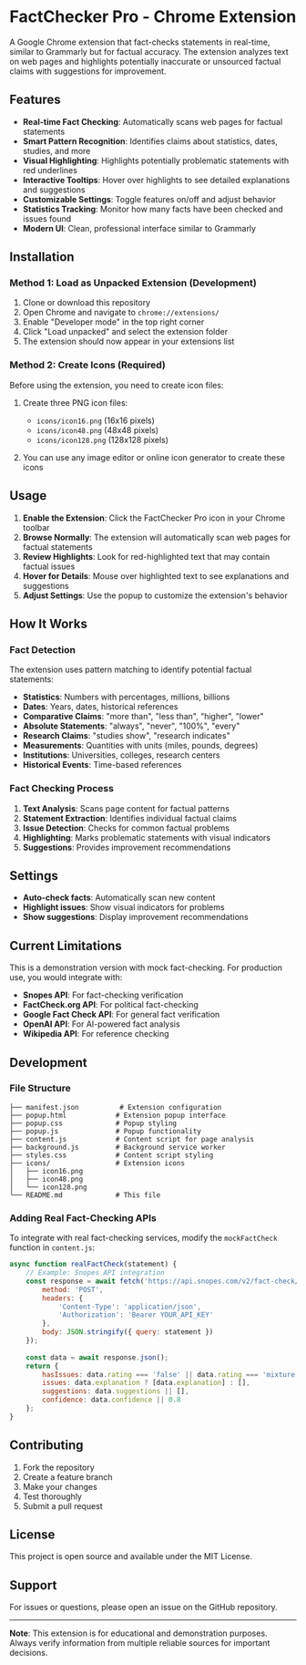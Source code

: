 # FactChecker Pro - Chrome Extension

A Google Chrome extension that fact-checks statements in real-time, similar to Grammarly but for factual accuracy. The extension analyzes text on web pages and highlights potentially inaccurate or unsourced factual claims with suggestions for improvement.

## Features

- **Real-time Fact Checking**: Automatically scans web pages for factual statements
- **Smart Pattern Recognition**: Identifies claims about statistics, dates, studies, and more
- **Visual Highlighting**: Highlights potentially problematic statements with red underlines
- **Interactive Tooltips**: Hover over highlights to see detailed explanations and suggestions
- **Customizable Settings**: Toggle features on/off and adjust behavior
- **Statistics Tracking**: Monitor how many facts have been checked and issues found
- **Modern UI**: Clean, professional interface similar to Grammarly

## Installation

### Method 1: Load as Unpacked Extension (Development)

1. Clone or download this repository
2. Open Chrome and navigate to `chrome://extensions/`
3. Enable "Developer mode" in the top right corner
4. Click "Load unpacked" and select the extension folder
5. The extension should now appear in your extensions list

### Method 2: Create Icons (Required)

Before using the extension, you need to create icon files:

1. Create three PNG icon files:
   - `icons/icon16.png` (16x16 pixels)
   - `icons/icon48.png` (48x48 pixels)
   - `icons/icon128.png` (128x128 pixels)

2. You can use any image editor or online icon generator to create these icons

## Usage

1. **Enable the Extension**: Click the FactChecker Pro icon in your Chrome toolbar
2. **Browse Normally**: The extension will automatically scan web pages for factual statements
3. **Review Highlights**: Look for red-highlighted text that may contain factual issues
4. **Hover for Details**: Mouse over highlighted text to see explanations and suggestions
5. **Adjust Settings**: Use the popup to customize the extension's behavior

## How It Works

### Fact Detection
The extension uses pattern matching to identify potential factual statements:

- **Statistics**: Numbers with percentages, millions, billions
- **Dates**: Years, dates, historical references
- **Comparative Claims**: "more than", "less than", "higher", "lower"
- **Absolute Statements**: "always", "never", "100%", "every"
- **Research Claims**: "studies show", "research indicates"
- **Measurements**: Quantities with units (miles, pounds, degrees)
- **Institutions**: Universities, colleges, research centers
- **Historical Events**: Time-based references

### Fact Checking Process
1. **Text Analysis**: Scans page content for factual patterns
2. **Statement Extraction**: Identifies individual factual claims
3. **Issue Detection**: Checks for common factual problems
4. **Highlighting**: Marks problematic statements with visual indicators
5. **Suggestions**: Provides improvement recommendations

## Settings

- **Auto-check facts**: Automatically scan new content
- **Highlight issues**: Show visual indicators for problems
- **Show suggestions**: Display improvement recommendations

## Current Limitations

This is a demonstration version with mock fact-checking. For production use, you would integrate with:

- **Snopes API**: For fact-checking verification
- **FactCheck.org API**: For political fact-checking
- **Google Fact Check API**: For general fact verification
- **OpenAI API**: For AI-powered fact analysis
- **Wikipedia API**: For reference checking

## Development

### File Structure
```
├── manifest.json          # Extension configuration
├── popup.html            # Extension popup interface
├── popup.css             # Popup styling
├── popup.js              # Popup functionality
├── content.js            # Content script for page analysis
├── background.js         # Background service worker
├── styles.css            # Content script styling
├── icons/                # Extension icons
│   ├── icon16.png
│   ├── icon48.png
│   └── icon128.png
└── README.md             # This file
```

### Adding Real Fact-Checking APIs

To integrate with real fact-checking services, modify the `mockFactCheck` function in `content.js`:

```javascript
async function realFactCheck(statement) {
    // Example: Snopes API integration
    const response = await fetch('https://api.snopes.com/v2/fact-check/search', {
        method: 'POST',
        headers: {
            'Content-Type': 'application/json',
            'Authorization': 'Bearer YOUR_API_KEY'
        },
        body: JSON.stringify({ query: statement })
    });
    
    const data = await response.json();
    return {
        hasIssues: data.rating === 'false' || data.rating === 'mixture',
        issues: data.explanation ? [data.explanation] : [],
        suggestions: data.suggestions || [],
        confidence: data.confidence || 0.8
    };
}
```

## Contributing

1. Fork the repository
2. Create a feature branch
3. Make your changes
4. Test thoroughly
5. Submit a pull request

## License

This project is open source and available under the MIT License.

## Support

For issues or questions, please open an issue on the GitHub repository.

---

**Note**: This extension is for educational and demonstration purposes. Always verify information from multiple reliable sources for important decisions. 